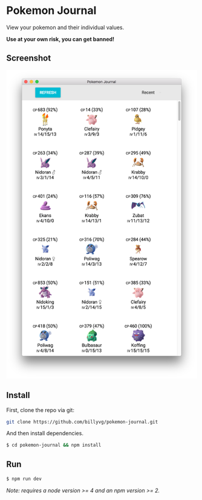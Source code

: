 # Pokemon Journal
View your pokemon and their individual values.

**Use at your own risk, you can get banned!**

## Screenshot

![](./screenshot.png)

## Install

First, clone the repo via git:

```bash
git clone https://github.com/billyvg/pokemon-journal.git
```

And then install dependencies.

```bash
$ cd pokemon-journal && npm install
```

## Run

```bash
$ npm run dev
```

*Note: requires a node version >= 4 and an npm version >= 2.*
